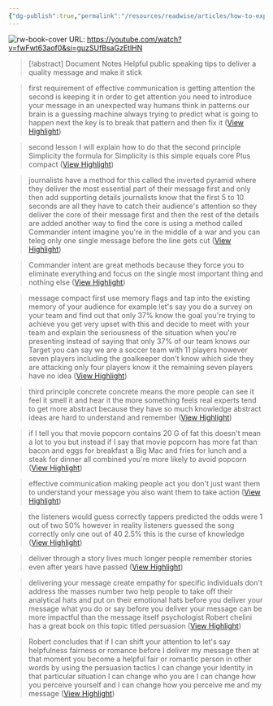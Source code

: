 ```yaml
---
{"dg-publish":true,"permalink":"/resources/readwise/articles/how-to-explain-your-thoughts-and-ideas-better-and-persuade-others-made-to-stick/","tags":["articles","til","speaking"]}
---
```


![rw-book-cover](https://i.ytimg.com/vi/fwFwt63aof0/maxresdefault.jpg)
URL: https://youtube.com/watch?v=fwFwt63aof0&si=guzSUfBsaGzEtlHN
> [!abstract] Document Notes
> Helpful public speaking tips to deliver a quality message and make it stick

> first requirement of
> effective communication is getting attention the second is keeping it in order to get attention you need to introduce your message in an unexpected way humans think in patterns our brain is a guessing machine always trying to predict what is going to happen next the key is to break that pattern and then fix it ([View Highlight](https://read.readwise.io/read/01hj538c3w0chd1rpjvjmwzpjf))

> second lesson I will explain how to do that the second principle Simplicity the formula for Simplicity is this simple equals core Plus compact ([View Highlight](https://read.readwise.io/read/01hj539spe1rdx02grwwez4fq3))

> journalists have a method for this called the inverted pyramid where they deliver the most essential part of their message first and only then add supporting details journalists know that the first 5 to 10 seconds are all they have to catch their audience's attention so they deliver the core of their message first and then the rest of the details are added another way to find the core is using a method called Commander intent imagine you're in the middle of a war and you can teleg only
> one single message before the line gets cut ([View Highlight](https://read.readwise.io/read/01hj53adjxpxa9b5k8pzfb1pkj))

> Commander intent are great methods because they force you to eliminate everything and focus on the single most important thing and nothing else ([View Highlight](https://read.readwise.io/read/01hj53batdnqwnkzsb20h19w12))

> message compact first use memory flags and tap into the existing memory of your audience for example let's say you do a survey on your team and find out that only 37% know the goal
> you're trying to achieve you get very upset with this and decide to meet with your team and explain the seriousness of the situation when you're presenting instead of saying that only 37% of our team knows our Target you can say we are a soccer team with 11 players however seven players including the goalkeeper don't know which side they are attacking only four players know it the remaining seven players have no idea ([View Highlight](https://read.readwise.io/read/01hj53d61rkvhq0brd3vj361v3))

> third principle concrete concrete means the more people can see it feel it smell
> it and hear it the more something feels real experts tend to get more abstract because they have so much knowledge abstract ideas are hard to understand and remember ([View Highlight](https://read.readwise.io/read/01hj53f3gnaa5rq2dx7p05wnmz))

> if I tell you that movie popcorn contains 20 G of fat this doesn't mean a lot to you but instead if I say that movie popcorn has more fat than bacon and eggs for breakfast a Big
> Mac and fries for lunch and a steak for dinner all combined you're more likely to avoid popcorn ([View Highlight](https://read.readwise.io/read/01hj53ft5194h6dt15wswsrxee))

> effective communication making people act you don't just want them to understand your message you also want them to take action ([View Highlight](https://read.readwise.io/read/01hj53ghvr4qzxfn504rdz8k3j))

> the
> listeners would guess correctly tappers predicted the odds were 1 out of two 50% however in reality listeners guessed the song correctly only one out of 40 2.5% this is the curse of knowledge ([View Highlight](https://read.readwise.io/read/01hj53kdapftc5zk0n8hm7am0h))

> deliver through a story lives much longer people remember stories even after years have passed ([View Highlight](https://read.readwise.io/read/01hj53nh9c090qn67b8xc5vp2q))

> delivering your message create empathy for specific individuals don't address the masses number two help people to take off their analytical hats and put on their emotional hats before you deliver your message what you do or say before you deliver your message can be more impactful than the message itself psychologist Robert chelini has a great book on this topic titled persuasion ([View Highlight](https://read.readwise.io/read/01hj53pn3zjqnfhh1nmqc7grem))

> Robert concludes that if I can shift your attention to let's say helpfulness fairness or romance before I deliver my message then at that moment you become a helpful fair or romantic person in other words by using the persuasion tactics I can change your identity in that particular situation I can change who you are I can change how you perceive yourself and I can change how you perceive me and my message ([View Highlight](https://read.readwise.io/read/01hj53q933txrf4yqg44m5t961))

